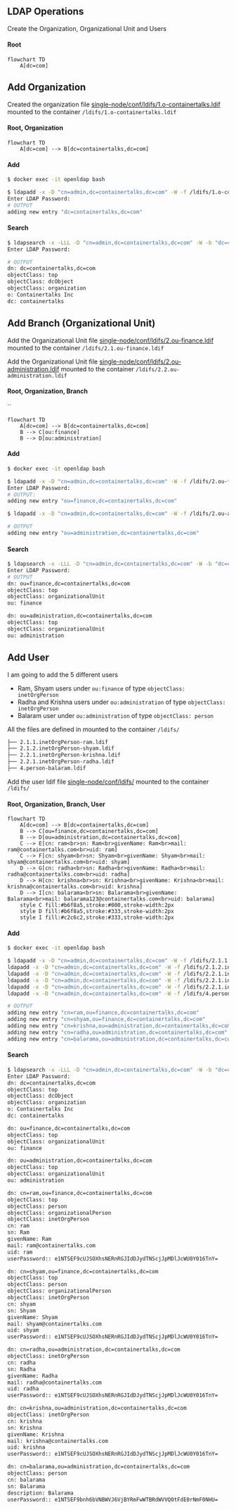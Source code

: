 ## LDAP Operations

Create the Organization, Organizational Unit and Users

#### Root
```mermaid
flowchart TD
    A[dc=com]
```
## Add Organization
Created the organization file [single-node/conf/ldifs/1.o-containertalks.ldif](https://github.com/jinnabaalu/openldap-tutorial/blob/main/single-node/conf/ldifs/1.o-containertalks.ldif) mounted to the container `/ldifs/1.o-containertalks.ldif`

#### Root, Organization
```mermaid
flowchart TD
    A[dc=com] --> B[dc=containertalks,dc=com]
```
#### Add
```bash
$ docker exec -it openldap bash

$ ldapadd -x -D "cn=admin,dc=containertalks,dc=com" -W -f /ldifs/1.o-containertalks.ldif 
Enter LDAP Password: 
# OUTPUT
adding new entry "dc=containertalks,dc=com"
```

#### Search 
```bash
$ ldapsearch -x -LLL -D "cn=admin,dc=containertalks,dc=com" -W -b "dc=containertalks,dc=com" "(objectClass=*)"
Enter LDAP Password: 

# OUTPUT
dn: dc=containertalks,dc=com
objectClass: top
objectClass: dcObject
objectClass: organization
o: Containertalks Inc
dc: containertalks
```
## Add Branch (Organizational Unit)

Add the Organizational Unit file [single-node/conf/ldifs/2.ou-finance.ldif](https://github.com/jinnabaalu/openldap-tutorial/blob/main/single-node/conf/ldifs/2.1.ou-finance.ldif ) mounted to the container `/ldifs/2.1.ou-finance.ldif`

Add the Organizational Unit file [single-node/conf/ldifs/2.ou-administration.ldif](https://github.com/jinnabaalu/openldap-tutorial/blob/main/single-node/conf/ldifs/2.2.ou-administration.ldif ) mounted to the container `/ldifs/2.2.ou-administration.ldif`

#### Root, Organization, Branch
``
```mermaid
flowchart TD
    A[dc=com] --> B[dc=containertalks,dc=com]
    B --> C[ou:finance]
    B --> D[ou:administration]
```
#### Add
```bash
$ docker exec -it openldap bash

$ ldapadd -x -D "cn=admin,dc=containertalks,dc=com" -W -f /ldifs/2.ou-finance.ldif 
Enter LDAP Password: 
# OUTPUT:
adding new entry "ou=finance,dc=containertalks,dc=com"

$ ldapadd -x -D "cn=admin,dc=containertalks,dc=com" -W -f /ldifs/2.ou-administration.ldif

# OUTPUT
adding new entry "ou=administration,dc=containertalks,dc=com"
```
#### Search 
```bash
$ ldapsearch -x -LLL -D "cn=admin,dc=containertalks,dc=com" -W -b "dc=containertalks,dc=com" "(objectClass=organizationalUnit)"
Enter LDAP Password: 
# OUTPUT
dn: ou=finance,dc=containertalks,dc=com
objectClass: top
objectClass: organizationalUnit
ou: finance

dn: ou=administration,dc=containertalks,dc=com
objectClass: top
objectClass: organizationalUnit
ou: administration
```

## Add User
I am going to add the 5 different users
- Ram, Shyam users under `ou:finance` of type `objectClass: inetOrgPerson`
- Radha and Krishna users under `ou:administration` of type `objectClass: inetOrgPerson`
- Balaram user under `ou:administration` of type `objectClass: person`

All the files are defined in []() mounted to the container `/ldifs/`
```bash
├── 2.1.1.inetOrgPerson-ram.ldif
├── 2.1.2.inetOrgPerson-shyam.ldif
├── 2.2.1.inetOrgPerson-krishna.ldif
├── 2.2.1.inetOrgPerson-radha.ldif
├── 4.person-balaram.ldif
```

Add the user ldif file [single-node/conf/ldifs/](https://github.com/jinnabaalu/openldap-tutorial/blob/main/single-node/conf/ldifs/2.2.ou-administration.ldif ) mounted to the container `/ldifs/`



#### Root, Organization, Branch, User
```mermaid
flowchart TD
    A[dc=com] --> B[dc=containertalks,dc=com]
    B --> C[ou=finance,dc=containertalks,dc=com]
    B --> D[ou=administration,dc=containertalks,dc=com]
    C --> E[cn: ram<br>sn: Ram<br>givenName: Ram<br>mail: ram@containertalks.com<br>uid: ram]
    C --> F[cn: shyam<br>sn: Shyam<br>givenName: Shyam<br>mail: shyam@containertalks.com<br>uid: shyam]
    D --> G[cn: radha<br>sn: Radha<br>givenName: Radha<br>mail: radha@containertalks.com<br>uid: radha]
    D --> H[cn: krishna<br>sn: Krishna<br>givenName: Krishna<br>mail: krishna@containertalks.com<br>uid: krishna]
    D --> I[cn: balarama<br>sn: Balarama<br>givenName: Balarama<br>mail: balarama123@containertalks.com<br>uid: balarama]
    style C fill:#b6f8a5,stroke:#000,stroke-width:2px
    style D fill:#b6f8a5,stroke:#333,stroke-width:2px
    style I fill:#c2c6c2,stroke:#333,stroke-width:2px
```

#### Add
```bash
$ docker exec -it openldap bash

$ ldapadd -x -D "cn=admin,dc=containertalks,dc=com" -W -f /ldifs/2.1.1.inetOrgPerson-ram.ldif
ldapadd -x -D "cn=admin,dc=containertalks,dc=com" -W -f /ldifs/2.1.2.inetOrgPerson-shyam.ldif
ldapadd -x -D "cn=admin,dc=containertalks,dc=com" -W -f /ldifs/2.2.1.inetOrgPerson-krishna.ldif
ldapadd -x -D "cn=admin,dc=containertalks,dc=com" -W -f /ldifs/2.2.1.inetOrgPerson-radha.ldif
ldapadd -x -D "cn=admin,dc=containertalks,dc=com" -W -f /ldifs/2.2.1.inetOrgPerson-radha.ldif
ldapadd -x -D "cn=admin,dc=containertalks,dc=com" -W -f /ldifs/4.person-balaram.ldif

# OUTPUT
adding new entry "cn=ram,ou=finance,dc=containertalks,dc=com"
adding new entry "cn=shyam,ou=finance,dc=containertalks,dc=com"
adding new entry "cn=krishna,ou=administration,dc=containertalks,dc=com"
adding new entry "cn=radha,ou=administration,dc=containertalks,dc=com"
adding new entry "cn=balarama,ou=administration,dc=containertalks,dc=com"
```

#### Search 
```bash
$ ldapsearch -x -LLL -D "cn=admin,dc=containertalks,dc=com" -W -b "dc=containertalks,dc=com" "(objectClass=*)"
Enter LDAP Password: 
dn: dc=containertalks,dc=com
objectClass: top
objectClass: dcObject
objectClass: organization
o: Containertalks Inc
dc: containertalks

dn: ou=finance,dc=containertalks,dc=com
objectClass: top
objectClass: organizationalUnit
ou: finance

dn: ou=administration,dc=containertalks,dc=com
objectClass: top
objectClass: organizationalUnit
ou: administration

dn: cn=ram,ou=finance,dc=containertalks,dc=com
objectClass: top
objectClass: person
objectClass: organizationalPerson
objectClass: inetOrgPerson
cn: ram
sn: Ram
givenName: Ram
mail: ram@containertalks.com
uid: ram
userPassword:: e1NTSEF9cUJSOXhsNERnRGJIdDJydTNScjJpMDlJcWU0Y016TnY=

dn: cn=shyam,ou=finance,dc=containertalks,dc=com
objectClass: top
objectClass: person
objectClass: organizationalPerson
objectClass: inetOrgPerson
cn: shyam
sn: Shyam
givenName: Shyam
mail: shyam@containertalks.com
uid: shyam
userPassword:: e1NTSEF9cUJSOXhsNERnRGJIdDJydTNScjJpMDlJcWU0Y016TnY=

dn: cn=radha,ou=administration,dc=containertalks,dc=com
objectClass: inetOrgPerson
cn: radha
sn: Radha
givenName: Radha
mail: radha@containertalks.com
uid: radha
userPassword:: e1NTSEF9cUJSOXhsNERnRGJIdDJydTNScjJpMDlJcWU0Y016TnY=

dn: cn=krishna,ou=administration,dc=containertalks,dc=com
objectClass: inetOrgPerson
cn: krishna
sn: Krishna
givenName: Krishna
mail: krishna@containertalks.com
uid: krishna
userPassword:: e1NTSEF9cUJSOXhsNERnRGJIdDJydTNScjJpMDlJcWU0Y016TnY=

dn: cn=balarama,ou=administration,dc=containertalks,dc=com
objectClass: person
cn: balarama
sn: Balarama
description: Balarama
userPassword:: e1NTSEF9bnh6bVNBWVJ6VjBYRmFwWTBRdWVVQ0tFdE0rNmF0NHU=
```